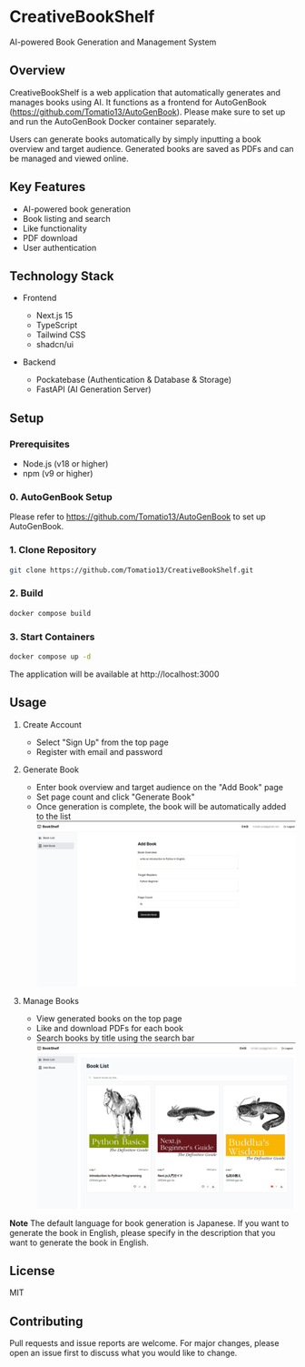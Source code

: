 # CreativeBookShelf

AI-powered Book Generation and Management System

## Overview

CreativeBookShelf is a web application that automatically generates and manages books using AI.
It functions as a frontend for AutoGenBook (https://github.com/Tomatio13/AutoGenBook).
Please make sure to set up and run the AutoGenBook Docker container separately.

Users can generate books automatically by simply inputting a book overview and target audience.
Generated books are saved as PDFs and can be managed and viewed online.

## Key Features

- AI-powered book generation
- Book listing and search
- Like functionality
- PDF download
- User authentication

## Technology Stack

- Frontend
  - Next.js 15
  - TypeScript
  - Tailwind CSS
  - shadcn/ui

- Backend
  - Pockatebase (Authentication & Database & Storage)
  - FastAPI (AI Generation Server)

## Setup

### Prerequisites

- Node.js (v18 or higher)
- npm (v9 or higher)

### 0. AutoGenBook Setup
Please refer to https://github.com/Tomatio13/AutoGenBook
to set up AutoGenBook.

### 1. Clone Repository
```bash
git clone https://github.com/Tomatio13/CreativeBookShelf.git
```

### 2. Build
```bash
docker compose build
```

### 3. Start Containers
```bash
docker compose up -d
```

The application will be available at http://localhost:3000

## Usage

1. Create Account
   - Select "Sign Up" from the top page
   - Register with email and password

2. Generate Book
   - Enter book overview and target audience on the "Add Book" page
   - Set page count and click "Generate Book"
   - Once generation is complete, the book will be automatically added to the list
    ![BookAdd](images/AddBook.jpg)

3. Manage Books
   - View generated books on the top page
   - Like and download PDFs for each book
   - Search books by title using the search bar
    ![BookList](images/BookList.jpg)

**Note**
The default language for book generation is Japanese. If you want to generate the book in English, please specify in the description that you want to generate the book in English.

## License

MIT

## Contributing

Pull requests and issue reports are welcome.
For major changes, please open an issue first to discuss what you would like to change.

